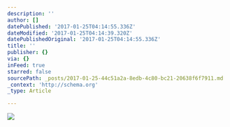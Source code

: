 ```yaml
---
description: ''
author: []
datePublished: '2017-01-25T04:14:55.336Z'
dateModified: '2017-01-25T04:14:39.320Z'
datePublishedOriginal: '2017-01-25T04:14:55.336Z'
title: ''
publisher: {}
via: {}
inFeed: true
starred: false
sourcePath: _posts/2017-01-25-44c51a2a-8edb-4c80-bc21-20638f6f7911.md
_context: 'http://schema.org'
_type: Article

---
```

![](https://the-grid-user-content.s3-us-west-2.amazonaws.com/17592740-6ab8-49ee-9b54-1d5f970a4789.jpg)